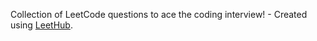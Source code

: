

Collection of LeetCode questions to ace the coding interview! - Created using [LeetHub](https://github.com/QasimWani/LeetHub).
